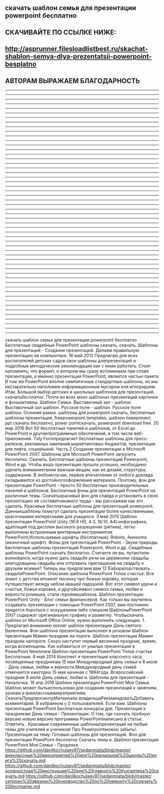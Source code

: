 скачать шаблон семья для презентации powerpoint бесплатно
--------------------------------------------------
СКАЧИВАЙТЕ ПО ССЫЛКЕ НИЖЕ:
--------------------------------------------------
http://asprunner.filesloadlistbest.ru/skachat-shablon-semya-dlya-prezentatsii-powerpoint-besplatno
--------------------------------------------------
АВТОРАМ ВЫРАЖАЕМ БЛАГОДАРНОСТЬ
--------------------------------------------------
--------------------------------------------------
--------------------------------------------------
--------------------------------------------------
--------------------------------------------------
--------------------------------------------------
--------------------------------------------------
--------------------------------------------------
--------------------------------------------------
--------------------------------------------------
--------------------------------------------------
--------------------------------------------------
--------------------------------------------------
--------------------------------------------------
--------------------------------------------------
--------------------------------------------------
--------------------------------------------------
--------------------------------------------------
--------------------------------------------------
--------------------------------------------------
--------------------------------------------------
--------------------------------------------------
--------------------------------------------------
--------------------------------------------------
--------------------------------------------------
--------------------------------------------------
--------------------------------------------------
--------------------------------------------------
--------------------------------------------------
--------------------------------------------------
--------------------------------------------------
--------------------------------------------------
--------------------------------------------------
--------------------------------------------------
--------------------------------------------------
--------------------------------------------------
--------------------------------------------------
--------------------------------------------------
--------------------------------------------------
--------------------------------------------------
--------------------------------------------------
--------------------------------------------------
--------------------------------------------------
--------------------------------------------------
--------------------------------------------------
--------------------------------------------------
--------------------------------------------------
--------------------------------------------------
--------------------------------------------------
--------------------------------------------------
--------------------------------------------------
--------------------------------------------------
--------------------------------------------------
--------------------------------------------------
--------------------------------------------------
скачать шаблон семья для презентации powerpoint бесплатно Бесплатные свадебные PowerPoint шаблоны скачать, скачать. Шаблоны для презентаций - Создание презентаций. Делаем правильную презентацию на компьютере. 18 май 2012  Предлагаю для всех воспитателей детских садов свои шаблоны дляпрезентаций и подробные методические рекомендации как с ними работать. Стоит напомнить, что формат, о котором мы сразу вспоминаем при слове презентация, а именно презентация PowerPoint, является частью пакета В том же PowerPoint вполне симпатичные стандартные шаблоны, но мы ихстарательно наполняем информационным мусором или игнорируем. Итак. Большой выбор детских и школьных шаблонов для презентаций, скачатьбесплатно.  Почти во всех моих шаблонах презентаций картинки и фоныактивны.  Шаблон Семья. Выставочный зал - шаблон. Выставочный зал шаблон. Русское поле - шаблон. Русское поле  шаблон. Осенняя рамка. шаблоны для powerpoint скачать, бесплатные шаблоны презентация, freepowerpoint templates, шаблон поверпоинт, ppt скачать бесплатно, power pointскачать, powerpoint download free. 20 мар 2016  Вот 50 бесплатных панелей и шаблонов, от Excel до PowerPoint и другиепрограммные обеспечения, в том числе веб-приложения.  Tidy Formпредлагает бесплатные шаблоны для пресс-релизов, рекламных кампаний,маркетинговых бюджетов, презентации для лифта, социальной. Часть 2 Создание презентации в Microsoft PowerPoint 2007. Шаблоны для Microsoft PowerPoint загрузить бесплатно. Скачать. Бесплатные шаблоны презентаций Powerpoint, Word и др. Чтобы ваша презентация прошла успешно, необходимо уделить вниманиетаким важным вещам, как ее дизайн, структура, содержание. В любомслучае, первое впечатление от любого доклада складывается из достойногооформления материала. Поэтому, фон для презентации PowerPoint - просто
50 бесплатных производительных панелей и шаблонов. Бесплатные фоны для презентаций PowerPoint на различные темы. Скачатькрасивый фон для слайда и установить в свою презентацию не составитникакого труда - мы расскажем как это сделать. Красивые бесплатные шаблоны для презентаций powerpoint. Данныешаблоны помогут сделать презентации более качественными, красочнымии интересными для учащихся. 3 май 2015  Шаблон презентации PowerPoint Unity (16:9 HD, 4:3, 16:10, А4):инфографика, адаптация под дисплеи высокого разрешения (ретина), легко выполнены встроенным векторным инструментом PowerPoint;Используемые шрифты (бесплатные): Roboto, Awesome (иконочный шрифт). Фоны для презентаций PowerPoint - Звуки природы. Бесплатные шаблоны презентаций Powerpoint, Word и др. Свадебные шаблоны PowerPoint скачать бесплатно. Считаете ли вы, путаютили волновался, когда нужно дать свадьбе речи на церемонии свадьбы илигодовщины свадьбы или отправить приглашения на свадьбу к друзьям исемье? Теперь мы предлагаем вам 12 Elabораторствовать свадьбаPowerPoint. Описание шаблона PowerPoint Тплое счастье. Все знают с детства ипомнят песенку про божью коровку, которая путешествует между небом ивашей ладошкой. Вот этот символ удачи и счастья, божья коровка, и другойсимвол  символ семьи, любви и верности  ромашка, стали героямишаблона. Шаблон презентации PowerPoint Unity - Блог семьи фрилансеров. Как только вы научитесь создавать презентации с помощью PowerPoint 2007, вам постоянно придется бороться с искушением либо слишком  ШаблоныPowerPoint 2007 содержат оригинальную графику и разметку.  Чтобыскачать шаблон от Microsoft Office Online, нужно выполнить следующее. 1. Предлагаю вниманию коллег шаблон презентации День святого Валентина. Фон шаблона презентации выполнен в розовом  Шаблон презентации Мамин праздник на пороге. Шаблон презентации Мамин праздник напороге. Скоро наступит первый весенний праздник, время, когда всеженщины. Как избавиться от унылых презентаций в PowerPoint  Newtonew
Шаблон презентации PowerPoint Тплое счастье Бесплатные. 8 май 2014  Конспект и презентация классного часа, посвященные праздникам 15 мая Международный день семьи и 8 июля - День семьи, любви и верности.Международный день семей  отмечается ежегодно 15 мая начиная с 1994года. Всероссийский праздник 8 июля  День семьи, любви и. Шаблоны для презентаций - Началочка. 19 апр 2016  Шаблон презентации PowerPoint Моя Семья. Шаблон может бытьиспользован для создания презентаций к занятиям, урокам и внеклассныммероприятиям. СкачатьПредпросмотрМатериалы владельцаРекомендоватьДобавить комментарий. В избранном у 0 пользователей. Если вам. Шаблоны презентаций PowerPoint Бесплатные конкурсы для. Презентация к праздникам День семьи - Презентации. О том, где скачать пробную версию новую версию программы PowerPointнаписано в статье. Ответить . Красивые современные шаблоныпрезентаций на любые темы для учителей и учеников!  Про Powerpointможно забыть!. Презентация на тему: Готовые шаблоны для презентаций. Фон для презентации PowePoint бесплатно  Скачать темы и. Шаблон презентации PowerPoint Моя Семья - Продлнка
https://github.com/danilkochulaev97/sedanmiata/blob/master/внеклассные%20мероприятия%20для%20начальной%20школы%20книга%20скачать.md
https://github.com/danilkochulaev97/sedanmiata/blob/master/должностная%20инструкция%20для%20главного%20бухгалтера%20скачать.md
https://github.com/danilkochulaev97/sedanmiata/blob/master/ситроен%20эвазион%20руководство%20по%20ремонту%20скачать%20бесплатно.md